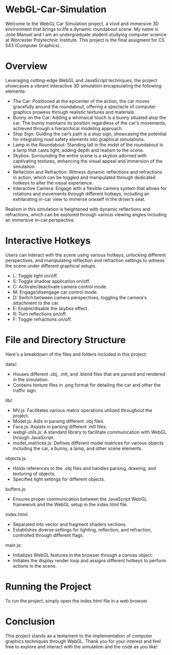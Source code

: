 # WebGL-Car-Simulation
Welcome to the WebGL Car Simulation project, a vivid and immersive 3D environment that brings to life a dynamic roundabout scene. My name is Jose Manuel and I am an undergraduate student studying computer science at Worcester Polytechnic Institute. This project is the final assigment for CS 543 (Computer Graphics).

# Overview
Leveraging cutting-edge WebGL and JavaScript techniques, the project showcases a vibrant interactive 3D simulation encapsulating the following elements:

- The Car: Positioned at the epicenter of the action, the car moves gracefully around the roundabout, offering a spectacle of computer graphics prowess through realistic textures and materials.
- Bunny on the Car: Adding a whimsical touch is a bunny situated atop the car. The bunny maintains its position regardless of the car's movements, achieved through a hierarchical modeling approach.
- Stop Sign: Guiding the car’s path is a stop sign, showcasing the potential for integrating road safety elements into graphical simulations.
- Lamp in the Roundabout: Standing tall in the midst of the roundabout is a lamp that casts light, adding depth and realism to the scene.
- Skybox: Surrounding the entire scene is a skybox adorned with captivating textures, enhancing the visual appeal and immersion of the simulation.
- Reflection and Refraction: Witness dynamic reflections and refractions in action, which can be toggled and manipulated through dedicated hotkeys to alter the visual experience.
- Interactive Camera: Engage with a flexible camera system that allows for rotations and movements through different hotkeys, including an exhilarating in-car view to immerse oneself in the driver’s seat.

Realism in this simulation is heightened with dynamic reflections and refractions, which can be explored through various viewing angles including an immersive in-car perspective.

# Interactive Hotkeys
Users can interact with the scene using various hotkeys, unlocking different perspectives, and manipulating reflection and refraction settings to witness the scene under different graphical setups.

- L: Toggle light on/off.
- S: Toggle shadow application on/off.
- C: Activate/deactivate camera control mode.
- M: Engage/disengage car control mode.
- D: Switch between camera perspectives, toggling the camera's attachment to the car.
- E: Enable/disable the skybox effect.
- R: Turn reflections on/off.
- F: Toggle refractions on/off.

# File and Directory Structure
Here's a breakdown of the files and folders included in this project:

data/: 
  - Houses different .obj, .mtl, and .blend files that are parsed and rendered in the simulation.
  - Contains texture files in .png format for detailing the car and other the traffic sign.

lib/:
  - MV.js: Facilitates various matrix operations utilized throughout the project.
  - Model.js: Aids in parsing different .obj files.
  - Face.js: Assists in parsing different .mtl files.
  - webgl-utils.js: A standard library to facilitate communication with WebGL through JavaScript.
  - model_matrices.js: Defines different model matrices for various objects including the car, a bunny, a lamp, and other scene elements.

objects.js: 
  - Holds references to the .obj files and handles parsing, drawing, and texturing of objects. 
  - Specifies light settings for different objects.

buffers.js: 
  - Ensures proper communication between the JavaScript WebGL framework and the WebGL setup in the index.html file.

index.html: 
  - Separated into vector and fragment shaders sections.
  - Establishes diverse settings for lighting, reflection, and refraction, controlled through different flags.

main.js: 
  - Initializes WebGL features in the browser through a canvas object.
  - Initiates the display render loop and assigns different hotkeys to perform actions in the scene.

# Running the Project
To run the project, simply open the index.html file in a web browser.

# Conclusion
This project stands as a testament to the implementation of computer graphics techniques through WebGL. Thank you for your interest and feel free to explore and interact with the simulation and the code as you like! 
